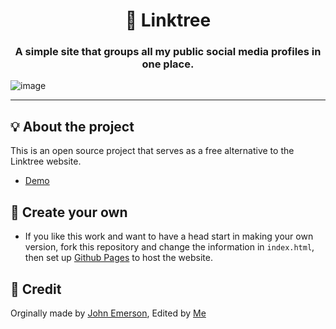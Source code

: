 <h1 align="center">🌲 Linktree</h1>
<h3 align="center">A simple site that groups all my public social media profiles in one place.</h3>


![image](https://user-images.githubusercontent.com/93849152/166391516-71257ebf-c966-46da-9f48-1c81b958c079.png)

---

## 💡 About the project

This is an open source project that serves as a free alternative to the Linktree website.
- [Demo](https://spacemanjax.github.io/Linktree/)

## 🧰 Create your own

- If you like this work and want to have a head start in making your own version, fork this repository and change the information in ```index.html```, then set up [Github Pages](https://pages.github.com/) to host the website.

## 💭 Credit

Orginally made by [John Emerson](https://github.com/johnggli), Edited by [Me](https://github.com/SpaceManJax)
